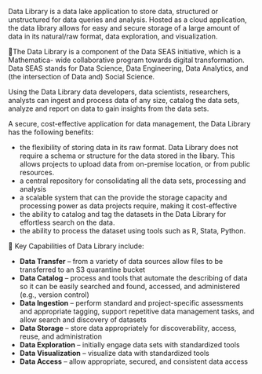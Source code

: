 
Data Library is a data lake application to store data, structured or unstructured for data queries and analysis. Hosted as a cloud application, the data library allows for easy and secure storage of a large amount of data in its natural/raw format, data exploration, and visualization. 

🎉The Data Library is a component of the Data SEAS initiative, which is a Mathematica- wide collaborative program towards digital transformation. Data SEAS stands for Data Science, Data Engineering, Data Analytics, and (the intersection of Data and) Social Science.

Using the Data Library data developers, data scientists, researchers, analysts can ingest and process data of any size, catalog the data sets, analyze and report on data to gain insights from the data sets.  

A secure, cost-effective application for data management, the Data Library has the following benefits:

- the flexibility of storing data in its raw format. Data Library does not require a schema or structure for the data stored in the libary. This allows projects to upload data from on-premise location, or from public resources. 
- a central repository for consolidating all the data sets, processing and analysis
- a scalable system that can the provide the storage capacity and processing power as data projects require, making it cost-effective 
- the ability to catalog and tag the datasets in the Data Library for effortless search on the data. 
- the ability to process the dataset using tools such as R, Stata, Python.

🎯 Key Capabilities of Data Library include:

* **Data Transfer** – from a variety of data sources allow files to be transferred to an S3 quarantine bucket
* **Data Catalog** – process and tools that automate the describing of data so it can be easily searched and found, accessed, and administered (e.g., version control)
* **Data Ingestion** – perform standard and project-specific assessments and appropriate tagging, support repetitive data management tasks, and allow search and discovery of datasets
* **Data Storage** – store data appropriately for discoverability, access, reuse, and administration
* **Data Exploration** – initially engage data sets with standardized tools
* **Data Visualization** – visualize data with standardized tools
* **Data Access** – allow appropriate, secured, and consistent data access









